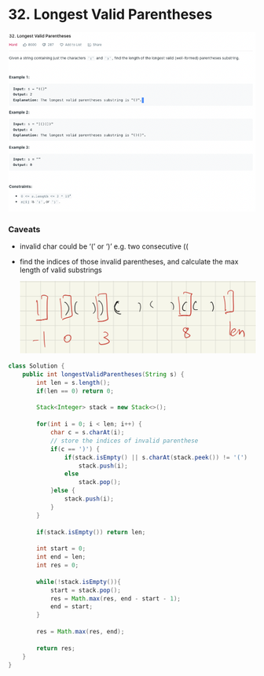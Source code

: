 # 32. Longest Valid Parentheses

![Untitled](32%20Longest%20Valid%20Parentheses%206cc67da1ef034c4986782d85cbaf85e9/Untitled.png)

### Caveats

- invalid char could be ‘(’ or ‘)’ e.g. two consecutive ((
- find the indices of those invalid parentheses, and calculate the max length of valid substrings
    
    ![Untitled](32%20Longest%20Valid%20Parentheses%206cc67da1ef034c4986782d85cbaf85e9/Untitled%201.png)
    

```java
class Solution {
    public int longestValidParentheses(String s) {
        int len = s.length();
        if(len == 0) return 0;
        
        Stack<Integer> stack = new Stack<>();
        
        for(int i = 0; i < len; i++) {
            char c = s.charAt(i);
            // store the indices of invalid parenthese
            if(c == ')') {
                if(stack.isEmpty() || s.charAt(stack.peek()) != '(')
                    stack.push(i);
                else 
                    stack.pop();
            }else {
                stack.push(i);
            }
        }
        
        if(stack.isEmpty()) return len;
        
        int start = 0;
        int end = len;
        int res = 0;
        
        while(!stack.isEmpty()){
            start = stack.pop();
            res = Math.max(res, end - start - 1);
            end = start;
        }
        
        res = Math.max(res, end);
     
        return res;
    }
}
```